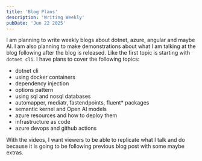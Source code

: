 ```yaml
---
title: 'Blog Plans'
description: 'Writing Weekly'
pubDate: 'Jun 22 2025'
---
```


I am planning to write weekly blogs about dotnet, azure, angular and maybe AI. I am also planning to make demonstrations about what I am talking at the blog following after the blog is released. Like the first topic is starting with `dotnet cli`. I have plans to cover the following topics:
- dotnet cli
- using docker containers
- dependency injection
- options pattern
- using sql and nosql databases
- automapper, mediatr, fastendpoints, fluent* packages
- semantic kernel and Open AI models
- azure resources and how to deploy them
- infrastructure as code
- azure devops and github actions

With the videos, I want viewers to be able to replicate what I talk and do because it is going to be following previous blog post with some maybe extras.